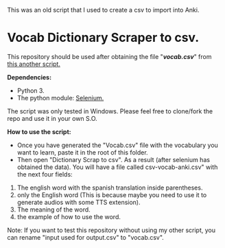 This was an old script that I used to create a csv to import into Anki.

# Vocab Dictionary Scraper to csv.

This repository should be used after obtaining the file "***vocab.csv***" from [this another script.](https://github.com/Nahlez/Add-new-vocabulary-to-a-csv "this another script.")

**Dependencies:**

- Python 3.
- The python module: [Selenium.](https://selenium-python.readthedocs.io/installation.html "Selenium.")

The script was only tested in Windows. Please feel free to clone/fork the repo and use it in your own S.O.

**How to use the script:**

- Once you have generated the "Vocab.csv" file with the vocabulary you want to learn, paste it in the root of this folder.
- Then open "Dictionary Scrap to csv". As a result (after selenium has obtained the data). You will have a file called csv-vocab-anki.csv" with the next four fields:

1) The english word with the spanish translation inside parentheses.
2) only the English word (This is because maybe you need to use it to generate audios with some TTS extension).
3) The meaning of the word.
4) the example of how to use the word.



Note: If you want to test this repository without using my other script, you can rename "input used for output.csv" to "vocab.csv".

